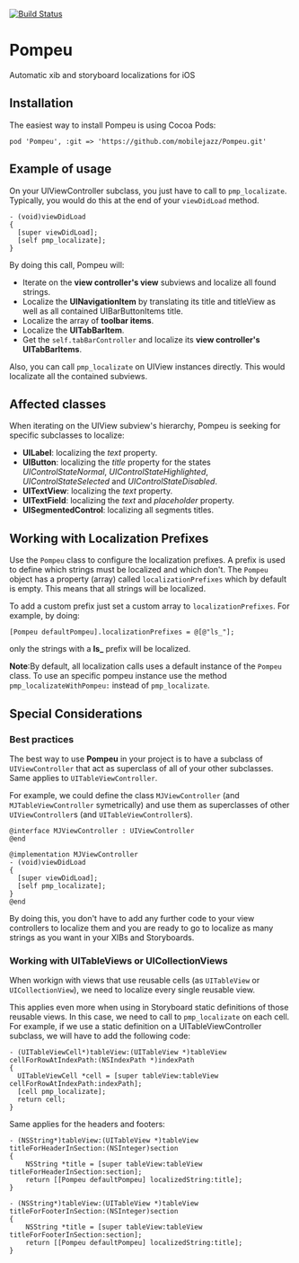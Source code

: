<!--[![Version](https://cocoapod-badges.herokuapp.com/v/Pompeu/badge.png)](http://cocoadocs.org/docsets/Motis) 
[![Platform](https://cocoapod-badges.herokuapp.com/p/Pompeu/badge.png)](http://cocoadocs.org/docsets/Motis) -->
[![Build Status](https://travis-ci.org/mobilejazz/Pompeu.png)](https://travis-ci.org/mobilejazz/Pompeu)

# Pompeu
Automatic xib and storyboard localizations for iOS

## Installation

The easiest way to install Pompeu is using Cocoa Pods:

```
pod 'Pompeu', :git => 'https://github.com/mobilejazz/Pompeu.git'
```

## Example of usage

On your UIViewController subclass, you just have to call to `pmp_localizate`. Typically, you would do this at the end of your `viewDidLoad` method.

```
- (void)viewDidLoad
{
  [super viewDidLoad];
  [self pmp_localizate];
}
```
By doing this call, Pompeu will:

- Iterate on the **view controller's view** subviews and localize all found strings.
- Localize the **UINavigationItem** by translating its title and titleView as well as all contained UIBarButtonItems title.
- Localize the array of **toolbar items**.
- Localize the **UITabBarItem**.
- Get the `self.tabBarController` and localize its **view controller's UITabBarItems**.

Also, you can call `pmp_localizate` on UIView instances directly. This would localizate all the contained subviews.

## Affected classes

When iterating on the UIView subview's hierarchy, Pompeu is seeking for specific subclasses to localize:
- **UILabel**: localizing the *text* property.
- **UIButton**: localizing the *title* property for the states *UIControlStateNormal*, *UIControlStateHighlighted*, *UIControlStateSelected* and *UIControlStateDisabled*.
- **UITextView**: localizing the *text* property. 
- **UITextField**: localizing the *text* and *placeholder* property.
- **UISegmentedControl**: localizing all segments titles.

## Working with Localization Prefixes

Use the `Pompeu` class to configure the localization prefixes. A prefix is used to define which strings must be localized and which don't. The `Pompeu` object has a property (array) called `localizationPrefixes` which by default is empty. This means that all strings will be localized. 

To add a custom prefix just set a custom array to `localizationPrefixes`. For example, by doing:
```
[Pompeu defaultPompeu].localizationPrefixes = @[@"ls_"];
```
only the strings with a **ls_** prefix will be localized.

**Note**:By default, all localization calls uses a default instance of the `Pompeu` class. To use an specific pompeu instance use the method `pmp_localizateWithPompeu:` instead of `pmp_localizate`.

## Special Considerations
### Best practices
The best way to use **Pompeu** in your project is to have a subclass of `UIViewController` that act as superclass of all of your other subclasses. Same applies to `UITableViewController`.

For example, we could define the class `MJViewController` (and `MJTableViewController` symetrically) and use them as superclasses of other `UIViewController`s (and `UITableViewController`s).

```
@interface MJViewController : UIViewController
@end

@implementation MJViewController
- (void)viewDidLoad
{
  [super viewDidLoad];
  [self pmp_localizate];
}
@end
```

By doing this, you don't have to add any further code to your view controllers to localize them and you are ready to go to localize as many strings as you want in your XIBs and Storyboards.

### Working with UITableViews or UICollectionViews

When workign with views that use reusable cells (as `UITableView` or `UICollectionView`), we need to localize every single reusable view. 

This applies even more when using in Storyboard static definitions of those reusable views. In this case, we need to call to `pmp_localizate` on each cell. For example, if we use a static definition on a UITableViewController subclass, we will have to add the following code:

```
- (UITableViewCell*)tableView:(UITableView *)tableView cellForRowAtIndexPath:(NSIndexPath *)indexPath
{
  UITableViewCell *cell = [super tableView:tableView cellForRowAtIndexPath:indexPath];
  [cell pmp_localizate];
  return cell;
}
```

Same applies for the headers and footers:

```
- (NSString*)tableView:(UITableView *)tableView titleForHeaderInSection:(NSInteger)section
{
    NSString *title = [super tableView:tableView titleForHeaderInSection:section];
    return [[Pompeu defaultPompeu] localizedString:title];
}

- (NSString*)tableView:(UITableView *)tableView titleForFooterInSection:(NSInteger)section
{
    NSString *title = [super tableView:tableView titleForFooterInSection:section];
    return [[Pompeu defaultPompeu] localizedString:title];
}
```
